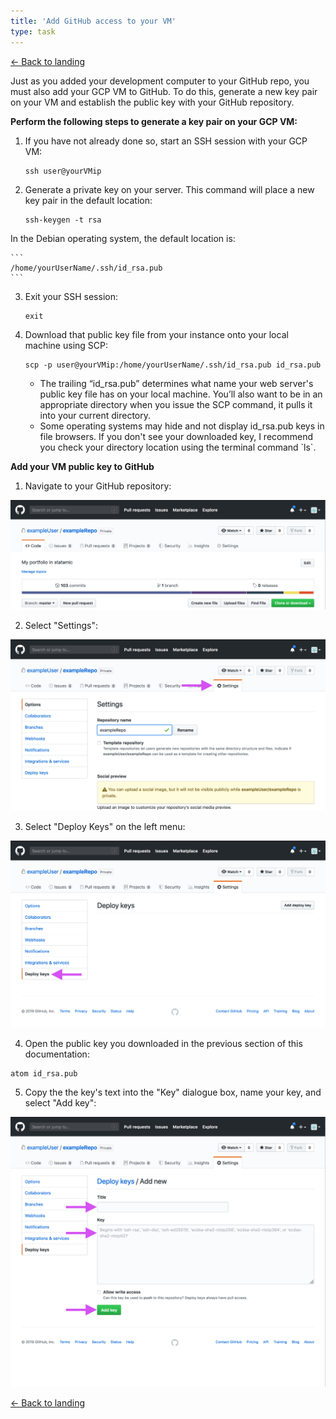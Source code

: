 ```yaml
---
title: 'Add GitHub access to your VM'
type: task
---
```


[← Back to landing](/writing-samples/create-a-statamic-web-server-on-google-cloud-platform)

Just as you added your development computer to your GitHub repo, you must also add your GCP VM to GitHub. To do this, generate a new key pair on your VM and establish the public key with your GitHub repository.

**Perform the following steps to generate a key pair on your GCP VM:**

1. If you have not already done so, start an SSH session with your GCP VM:

    ```
    ssh user@yourVMip
    ```

2. Generate a private key on your server. This command will place a new key pair in the default location:

    ```
    ssh-keygen -t rsa
    ```

  In the Debian operating system, the default location is:

    ```
    /home/yourUserName/.ssh/id_rsa.pub
    ```

3. Exit your SSH session:

    ```
    exit
    ```

4. Download that public key file from your instance onto your local machine using SCP:

    ```
    scp -p user@yourVMip:/home/yourUserName/.ssh/id_rsa.pub id_rsa.pub
    ```
    <div class="note">
    <ul>
    <li>
    The trailing “id_rsa.pub” determines what name your web server's public key file has on your local machine. You’ll also want to be in an appropriate directory when you issue the SCP command, it pulls it into your current directory.
    </li>
    <li>
    Some operating systems may hide and not display id_rsa.pub keys in file browsers. If you don't see your downloaded key, I recommend you check your directory location using the terminal command `ls`.
    </li>
    </ul>
    </div>

**Add your VM public key to GitHub**

1. Navigate to your GitHub repository:

  ![](/assets/img/deployKeyAddNavRepo.png)

2. Select "Settings":

  ![](/assets/img/deployKeyAddSettingsPage.png)

3. Select "Deploy Keys" on the left menu:

  ![](/assets/img/deployKeyAdd.png)

4. Open the public key you downloaded in the previous section of this documentation:

  ```
  atom id_rsa.pub
  ```

5. Copy the the key's text into the "Key" dialogue box, name your key, and select "Add key":

  <img class="imgOverrideTall" src="/assets/img/deployKeyAddKeyText.png"/>

[← Back to landing](/writing-samples/create-a-statamic-web-server-on-google-cloud-platform)
